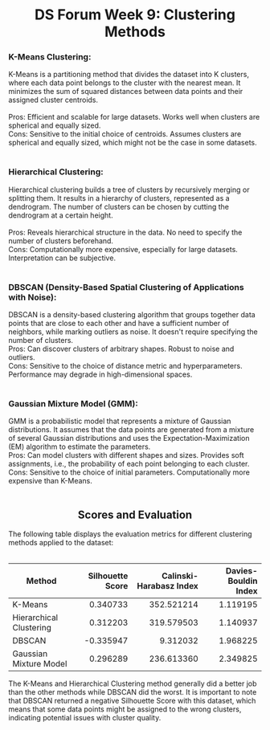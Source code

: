 <h1 align="center">DS Forum Week 9: Clustering Methods</h1>

### K-Means Clustering:

K-Means is a partitioning method that divides the dataset into K clusters, where each data point belongs to the cluster with the nearest mean. It minimizes the sum of squared distances between data points and their assigned cluster centroids.</br></br>
Pros:
Efficient and scalable for large datasets.
Works well when clusters are spherical and equally sized.</br>
Cons:
Sensitive to the initial choice of centroids.
Assumes clusters are spherical and equally sized, which might not be the case in some datasets.</br></br>

### Hierarchical Clustering:

Hierarchical clustering builds a tree of clusters by recursively merging or splitting them. It results in a hierarchy of clusters, represented as a dendrogram. The number of clusters can be chosen by cutting the dendrogram at a certain height.</br></br>
Pros:
Reveals hierarchical structure in the data.
No need to specify the number of clusters beforehand.</br>
Cons:
Computationally more expensive, especially for large datasets.
Interpretation can be subjective.</br></br>

### DBSCAN (Density-Based Spatial Clustering of Applications with Noise):

DBSCAN is a density-based clustering algorithm that groups together data points that are close to each other and have a sufficient number of neighbors, while marking outliers as noise. It doesn't require specifying the number of clusters.</br>
Pros:
Can discover clusters of arbitrary shapes.
Robust to noise and outliers.</br>
Cons:
Sensitive to the choice of distance metric and hyperparameters.
Performance may degrade in high-dimensional spaces.</br></br>

### Gaussian Mixture Model (GMM):

GMM is a probabilistic model that represents a mixture of Gaussian distributions. It assumes that the data points are generated from a mixture of several Gaussian distributions and uses the Expectation-Maximization (EM) algorithm to estimate the parameters.</br>
Pros:
Can model clusters with different shapes and sizes.
Provides soft assignments, i.e., the probability of each point belonging to each cluster.</br>
Cons:
Sensitive to the choice of initial parameters.
Computationally more expensive than K-Means.</br></br>

<h2 align="center">Scores and Evaluation</h2>
The following table displays the evaluation metrics for different clustering methods applied to the dataset:
</br></br>

| Method                   | Silhouette Score | Calinski-Harabasz Index | Davies-Bouldin Index |
|--------------------------|------------------:|------------------------:|---------------------:|
| K-Means                  |            0.340733 |                  352.521214 |                1.119195 |
| Hierarchical Clustering  |            0.312203 |                  319.579503 |                1.140937 |
| DBSCAN                   |            -0.335947 |                  9.312032 |                1.968225 |
| Gaussian Mixture Model   |            0.296289 |                  236.613360 |                2.349825 |

The K-Means and Hierarchical Clustering method generally did a better job than the other methods while DBSCAN did the worst. It is important to note that DBSCAN returned a negative Silhouette Score with this dataset, which means that some data points might be assigned to the wrong clusters, indicating potential issues with cluster quality.
